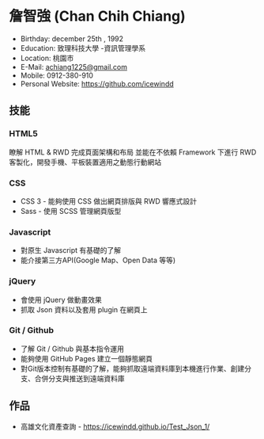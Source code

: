# 詹智強 (Chan Chih Chiang)
* Birthday: december 25th , 1992
* Education: 致理科技大學 -資訊管理學系
* Location: 桃園市
* E-Mail: achiang1225@gmail.com
* Mobile: 0912-380-910
* Personal Website: https://github.com/icewindd
## 技能
### HTML5
瞭解 HTML & RWD 完成頁面架構和布局
並能在不依賴 Framework 下進行 RWD 客製化，開發手機、平板裝置適用之動態行動網站
### CSS
* CSS 3 - 能夠使用 CSS 做出網頁排版與 RWD 響應式設計
* Sass - 使用 SCSS 管理網頁版型
### Javascript
* 對原生 Javascript 有基礎的了解
* 能介接第三方API(Google Map、Open Data 等等)
### jQuery
* 會使用 jQuery 做動畫效果
* 抓取 Json 資料以及套用 plugin 在網頁上
### Git / Github
* 了解 Git / Github 與基本指令運用
* 能夠使用 GitHub Pages 建立一個靜態網頁
* 對Git版本控制有基礎的了解，能夠抓取遠端資料庫到本機進行作業、創建分支、合併分支與推送到遠端資料庫
## 作品
* 高雄文化資產查詢 - https://icewindd.github.io/Test_Json_1/
